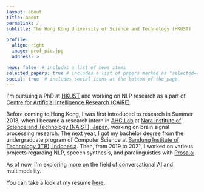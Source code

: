 ```yaml
---
layout: about
title: about
permalink: /
subtitle: The Hong Kong University of Science and Technology (HKUST)

profile:
  align: right
  image: prof_pic.jpg
  address: >

news: false  # includes a list of news items
selected_papers: true # includes a list of papers marked as "selected={true}"
social: true  # includes social icons at the bottom of the page
---
```


I'm pursuing a PhD at [HKUST](https://hkust.edu.hk/) and working on NLP research as a part of [Centre for Artificial Intelligence Research (CAiRE)](https://pascale.home.ece.ust.hk/team.html).

Before coming to Hong Kong, I was first introduced to research in Summer 2018, when I became a research intern in [AHC Lab](https://ahcweb01.naist.jp/en/) at [Nara Institute of Science and Technology (NAIST), Japan](http://www.naist.jp/en/), working on brain signal processing research. The next year, I got my bachelor degree from the undergraduate program of Computer Science at [Bandung Institute of Technology (ITB), Indonesia](https://itb.ac.id/). Then, from 2019 to 2021, I worked on various projects regarding NLP, speech synthesis, and paralinguistics with [Prosa.ai](https://prosa.ai/).

As of now, I'm exploring more on the field of conversational AI and multimodality.

You can take a look at my resume [here](https://docs.google.com/document/d/e/2PACX-1vQn8isMT7l2RMOzn_KyxRkxCVMOAO_M-gAHGazVo0pZPnkxBR_XeAzhyRcn0fhVH0V0o4Ujg3KgZdeF/pub).